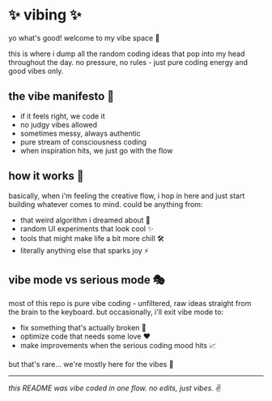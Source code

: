 # ✨ vibing ✨

yo what's good! welcome to my vibe space 🌊

this is where i dump all the random coding ideas that pop into my head throughout the day. no pressure, no rules - just pure coding energy and good vibes only.

## the vibe manifesto 🌈

- if it feels right, we code it
- no judgy vibes allowed
- sometimes messy, always authentic
- pure stream of consciousness coding
- when inspiration hits, we just go with the flow

## how it works 🎵

basically, when i'm feeling the creative flow, i hop in here and just start building whatever comes to mind. could be anything from:

- that weird algorithm i dreamed about 💭
- random UI experiments that look cool ✨
- tools that might make life a bit more chill 🛠️
- literally anything else that sparks joy ⚡

## vibe mode vs serious mode 🎭

most of this repo is pure vibe coding - unfiltered, raw ideas straight from the brain to the keyboard. but occasionally, i'll exit vibe mode to:

- fix something that's actually broken 🔧
- optimize code that needs some love ❤️
- make improvements when the serious coding mood hits 📈

but that's rare... we're mostly here for the vibes 🌊

---

_this README was vibe coded in one flow. no edits, just vibes._ ✌️
